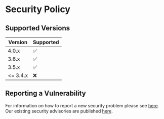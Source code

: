# Security Policy

## Supported Versions

| Version | Supported          |
| ------- | ------------------ |
| 4.0.x   | :white_check_mark: |
| 3.6.x   | :white_check_mark: |
| 3.5.x   | :white_check_mark: |
| <= 3.4.x | :x:                |

## Reporting a Vulnerability

For information on how to report a new security problem please see [here](https://www.apache.org/security/).
Our existing security advisories are published [here](https://cxf.apache.org/security-advisories.html).
